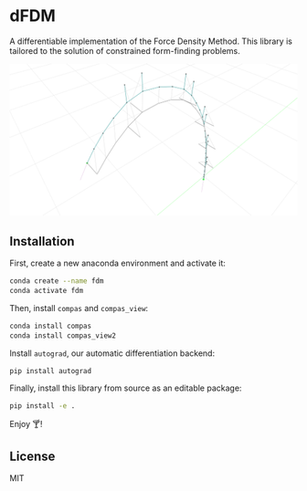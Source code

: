 # dFDM

A differentiable implementation of the Force Density Method.
This library is tailored to the solution of constrained form-finding problems.

![](fdm_header.png)

## Installation

First, create a new anaconda environment and activate it:

```bash
conda create --name fdm
conda activate fdm
```

Then, install `compas` and `compas_view`:

```bash
conda install compas
conda install compas_view2
```

Install `autograd`, our automatic differentiation backend:

```bash
pip install autograd
```

Finally, install this library from source as an editable package:

```bash
pip install -e .
```

Enjoy 🍸!


## License

MIT
